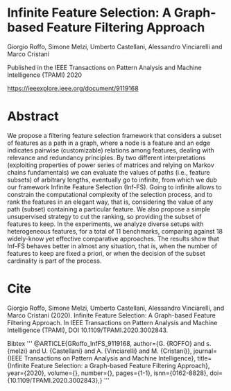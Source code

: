 # Infinite Feature Selection: A Graph-based Feature Filtering Approach

Giorgio Roffo, Simone Melzi, Umberto Castellani, Alessandro Vinciarelli and Marco Cristani

Published in the IEEE Transactions on Pattern Analysis and Machine Intelligence (TPAMI) 2020

https://ieeexplore.ieee.org/document/9119168


# Abstract
We propose a filtering feature selection framework that considers a subset of features as a path in a graph, where a node is a feature and an edge indicates pairwise (customizable) relations among features, dealing with relevance and redundancy principles. 
By two different interpretations (exploiting properties of power series of matrices and relying on Markov chains fundamentals) we can evaluate the values of paths (i.e., feature subsets) of arbitrary lengths, eventually go to infinite, from which we dub our framework Infinite Feature Selection (Inf-FS). Going to infinite allows to constrain the computational complexity of the selection process, and to rank the features in an elegant way, that is, considering the value of any path (subset) containing a particular feature. We also propose a simple unsupervised strategy to cut the ranking, so providing the subset of features to keep.
In the experiments, we analyze diverse setups with heterogeneous features, for a total of 11 benchmarks, comparing against  18 widely-know yet effective comparative approaches. The results show that Inf-FS behaves better in almost any situation, that is, when the number of features to keep are fixed a priori, or when the decision of the subset cardinality is part of the process.

# Cite

Giorgio Roffo, Simone Melzi, Umberto Castellani, Alessandro Vinciarelli, and Marco Cristani (2020). Infinite Feature Selection: A Graph-based Feature Filtering Approach. In IEEE Transactions on Pattern Analysis and Machine Intelligence (TPAMI), DOI 10.1109/TPAMI.2020.3002843.

Bibtex
'''
@ARTICLE{GRoffo_InfFS_9119168, 
author={G. {ROFFO} and s. {melzi} and U. {Castellani} and A. {Vinciarelli} and M. {Cristani}}, 
journal={IEEE Transactions on Pattern Analysis and Machine Intelligence}, 
title={Infinite Feature Selection: a Graph-based Feature Filtering Approach}, 
year={2020}, 
volume={}, 
number={}, 
pages={1-1},
isnn={0162-8828},
doi={10.1109/TPAMI.2020.3002843},}
'''
